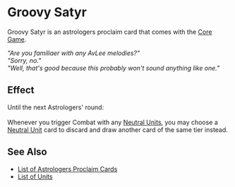 # Groovy Satyr

Groovy Satyr is an astrologers proclaim card that comes with the [Core Game](../content.md).

*"Are you familiaer with any AvLee melodies?"<br>"Sorry, no."<br>"Well, that's good because this probably won't sound anything like one."*


## Effect

Until the next Astrologers' round:<br><br>Whenever you trigger Combat with any [Neutral Units](../units.md#neutral), you may choose a [Neutral Unit](../units.md#neutral) card to discard and draw another card of the same tier instead.


## See Also

- [List of Astrologers Proclaim Cards](../astrologers_proclaim.md)
- [List of Units](../units.md)
